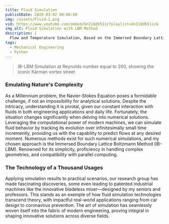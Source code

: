 ```yaml
---
title: Fluid Simulation
publishDate: 2020-03-02 00:00:00
img: /assets/Fluid-1.png
vid: https://www.youtube.com/embed/GnIiQdb51ic?playlist=GnIiQdb51ic&
img_alt: Fluid Simulation with LBM Method
description: |
  Flow and Temperature Simulation, Based on the Immersed Boundary Lattice Bolzman Method (IB-LBM). 
tags:
  - Mechanical Engineering
  - Python
---
```


> IB-LBM Simulation at Reynolds number equal to 200, showing the iconic Kármán vortex street

### Emulating Nature's Complexity
As a Millennium problem, the Navier-Stokes Equation poses a formidable challenge, if not an impossibility for analytical solutions. Despite the intricacy, understanding it is pivotal, given our constant interaction with fluids in both engineering applications and daily life. Fortunately, the situation changes significantly when delving into numerical solutions. Leveraging the computational power of modern machines, we can simulate fluid behavior by tracking its evolution over infinitesimally small time incremently, providing us with the capability to predict flows at any desired moment.
Numerous methods exist for such numerical simulations, and my chosen approach is the Immersed Boundary Lattice Boltzmann Method (IB-LBM). Renowned for its simplicity, proficiency in handling complex geometries, and compatibility with parallel computing.

### The Technology of a Thousand Usages
Applying simulation results to practical scenarios, our research group has made fascinating discoveries, some even leading to patented industrial machines like the innovative bladeless mixer—designed by my seniors and professors. This stands as an exemple of how fluid simulation technologies transcend theory, with impactful real-world applications ranging from car design to coronavirus prevention. The art of simulation has seamlessly woven itself into the fabric of modern engineering, proving integral in shaping innovative solutions across diverse fields.